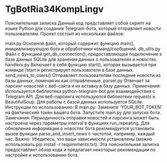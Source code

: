 ﻿# TgBotRia34KompLingv
Пояснительная записка
Данный код представляет собой скрипт на языке Python для создания Telegram-бота, который отправляет новости пользователям. Проект состоит из нескольких файлов:

main.py
Основной файл, который содержит функцию main(), инициализирующую бота и обработчики команд/сообщений.
db_utils.py
Файл с функцией get_db_connection(), предоставляющей подключение к базе данных SQLite для хранения данных о пользователях и новостях.
handlers.py
Включает в себя функцию start(), которая вызывается при команде /start и регистрирует пользователя в базе данных.
send_news_to_users()
Отправляет пользователям последние новости из базы данных, помечая их как отправленные.
parser.py
Отвечает за парсинг новостей с веб-сайта и их вставку в базу данных.
Примечания:
Используется библиотека python-telegram-bot для взаимодействия с Telegram API.
Для веб-парсинга используются библиотеки requests и BeautifulSoup.
Для работы с базой данных используется SQLite.
Инструкции по использованию:
В main.py: Замените 'YOUR_BOT_TOKEN' на фактический токен вашего бота.
Запустите main.py для запуска бота.
Замечания:
Периодичность отправки новостей и парсинга может быть настроена через параметры interval в функциях run_repeating.
Для обновления информации о новостях бота рекомендуется установить вызов функции parse_and_insert_news с частотой, например, каждый час.
Важно:
Убедитесь, что ваши зависимости установлены (можно использовать pip install -r requirements.txt).
Эта пояснительная записка предоставляет обзор кода и предлагает некоторые рекомендации по настройке и использованию бота.
